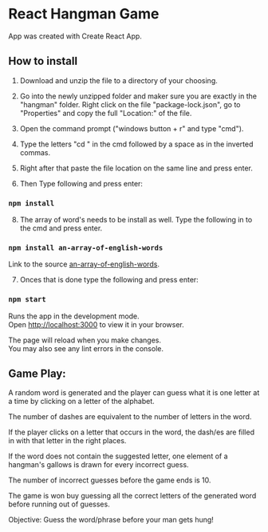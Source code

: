 # React Hangman Game
App was created with Create React App.
## How to install

 1. Download and unzip the file to a directory of your choosing.

 2. Go into the newly unzipped folder and maker sure you are exactly in the "hangman" folder. 
    Right click on the file "package-lock.json", go to "Properties" and copy the full "Location:" of the file.

 3. Open the command prompt ("windows button + r" and type "cmd").

 4. Type the letters "cd " in the cmd followed by a space as in the inverted commas.

 5. Right after that paste the file location on the same line and press enter.

 6. Then Type following and press enter:
 ### ` npm install `

8. The array of word's needs to be install as well.
    Type the following in to the cmd and press enter.
### `npm install an-array-of-english-words`

Link to the source [an-array-of-english-words](https://github.com/words/an-array-of-english-words).

7. Onces that is done type the following and press enter:
### `npm start`

Runs the app in the development mode.\
Open [http://localhost:3000](http://localhost:3000) to view it in your browser.

The page will reload when you make changes.\
You may also see any lint errors in the console.

## Game Play:

A random word is generated and the player can guess what it is one letter at a time by clicking on a letter of the alphabet.

The number of dashes are equivalent to the number of letters in the word.

If the player clicks on a letter that occurs in the word, the dash/es are filled in with that letter in the right places.

If the word does not contain the suggested letter, one element of a
hangman's gallows is drawn for every incorrect guess.

The number of incorrect guesses before the game ends is 10.

The game is won buy guessing all the correct letters of the
generated word before running out of guesses.

Objective:
Guess the word/phrase before your man gets hung!
